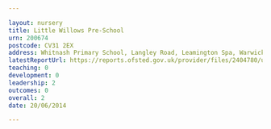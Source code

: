 ```yaml
---

layout: nursery
title: Little Willows Pre-School
urn: 200674
postcode: CV31 2EX
address: Whitnash Primary School, Langley Road, Leamington Spa, Warwickshire, CV31 2EX
latestReportUrl: https://reports.ofsted.gov.uk/provider/files/2404780/urn/200674.pdf
teaching: 0
development: 0
leadership: 2
outcomes: 0
overall: 2
date: 20/06/2014

---
```

